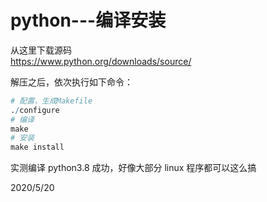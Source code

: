 # python---编译安装

从这里下载源码  
https://www.python.org/downloads/source/  

解压之后，依次执行如下命令：  
```r
# 配置，生成Makefile
./configure
# 编译
make
# 安装
make install
```

实测编译 python3.8 成功，好像大部分 linux 程序都可以这么搞  


2020/5/20  
